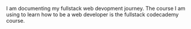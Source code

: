 I am documenting my fullstack web devopment journey.
The course I am using to learn how to be a web developer is the fullstack codecademy course.
